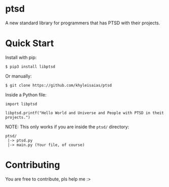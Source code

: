 # ptsd
A new standard library for programmers that has PTSD with their projects.

# Quick Start
Install with pip:
```console
$ pip3 install libptsd
```
Or manually:
```console
$ git clone https://github.com/khyleisaias/ptsd
```
Inside a Python file:
```python3
import libptsd

libptsd.printf("Hello World and Universe and People with PTSD in theit projects.")
```
NOTE: This only works if you are inside the `ptsd/` directory:
```
ptsd/
 |-> ptsd.py
 |-> main.py (Your file, of course)
```

# Contributing
You are free to contribute, pls help me :>
